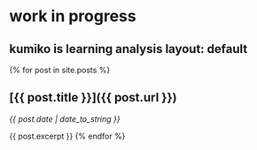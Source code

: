 # work in progress
kumiko is learning analysis
layout: default
---

{% for post in site.posts %}
  ## [{{ post.title }}]({{ post.url }})

  *{{ post.date | date_to_string }}*

  {{ post.excerpt }}
{% endfor %}
